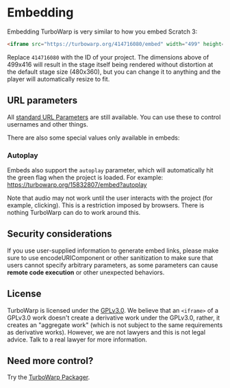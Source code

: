 # Embedding

Embedding TurboWarp is very similar to how you embed Scratch 3:

```html
<iframe src="https://turbowarp.org/414716080/embed" width="499" height="416" allowtransparency="true" frameborder="0" scrolling="no" allowfullscreen></iframe>
```

Replace `414716080` with the ID of your project. The dimensions above of 499x416 will result in the stage itself being rendered without distortion at the default stage size (480x360), but you can change it to anything and the player will automatically resize to fit.

## URL parameters

All [standard URL Parameters](https://github.com/TurboWarp/scratch-gui/wiki/URL-Parameters) are still available. You can use these to control usernames and other things.

There are also some special values only available in embeds:

### Autoplay

Embeds also support the `autoplay` parameter, which will automatically hit the green flag when the project is loaded. For example: https://turbowarp.org/15832807/embed?autoplay

Note that audio may not work until the user interacts with the project (for example, clicking). This is a restriction imposed by browsers. There is nothing TurboWarp can do to work around this.

## Security considerations

If you use user-supplied information to generate embed links, please make sure to use encodeURIComponent or other sanitization to make sure that users cannot specify arbitrary parameters, as some parameters can cause **remote code execution** or other unexpected behaviors.

## License

TurboWarp is licensed under the [GPLv3.0](https://github.com/TurboWarp/scratch-gui/blob/develop/LICENSE). We believe that an `<iframe>` of a GPLv3.0 work doesn't create a derivative work under the GPLv3.0, rather, it creates an "aggregate work" (which is not subject to the same requirements as derivative works). However, we are not lawyers and this is not legal advice. Talk to a real lawyer for more information.

## Need more control?

Try the [TurboWarp Packager](https://packager.turbowarp.org/).
